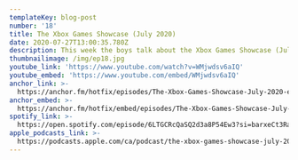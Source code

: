 ```yaml
---
templateKey: blog-post
number: '18'
title: The Xbox Games Showcase (July 2020)
date: 2020-07-27T13:00:35.780Z
description: This week the boys talk about the Xbox Games Showcase (July 2020)
thumbnailimage: /img/ep18.jpg
youtube_link: 'https://www.youtube.com/watch?v=WMjwdsv6aIQ'
youtube_embed: 'https://www.youtube.com/embed/WMjwdsv6aIQ'
anchor_link: >-
  https://anchor.fm/hotfix/episodes/The-Xbox-Games-Showcase-July-2020-eh9phv/a-a2q1kdj
anchor_embed: >-
  https://anchor.fm/hotfix/embed/episodes/The-Xbox-Games-Showcase-July-2020-eh9phv/a-a2q1kdj
spotify_link: >-
  https://open.spotify.com/episode/6LTGCRcQaSQ2d3a8P54Ew3?si=barxeCt3RaiGH-ZY2N9Csw
apple_podcasts_link: >-
  https://podcasts.apple.com/ca/podcast/the-xbox-games-showcase-july-2020/id1509473966?i=1000486262167
---
```

